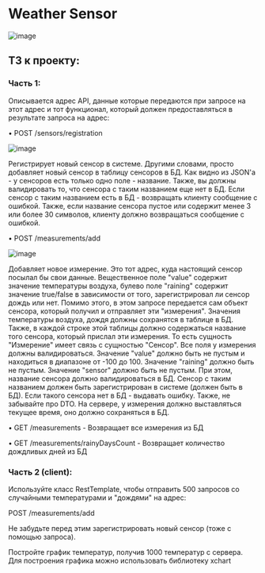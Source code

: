 # Weather Sensor
![image](https://user-images.githubusercontent.com/90793566/210136270-336c9260-fe95-4154-b83a-9c672db74719.png)

## ТЗ к проекту: 
### Часть 1: 
Описывается адрес API, данные которые передаются при запросе на
этот адрес и тот функционал, который должен предоставляться в
результате запроса на адрес: 

• POST /sensors/registration

![image](https://user-images.githubusercontent.com/90793566/210136358-1a3f2b2b-4b8d-48ad-aa0a-372643f53284.png)

Регистрирует новый сенсор в системе. Другими словами, просто добавляет новый
сенсор в таблицу сенсоров в БД. Как видно из JSON'а - у сенсоров есть только одно
поле - название.
Также, вы должны валидировать то, что сенсора с таким названием еще нет в БД. Если сенсор с таким названием есть в БД - возвращать
клиенту сообщение с ошибкой.
Также, если название сенсора пустое или содержит менее 3 или более 30 символов,
клиенту должно возвращаться сообщение с ошибкой.


• POST /measurements/add

![image](https://user-images.githubusercontent.com/90793566/210136454-13fded84-73b1-4821-8c89-97b27f044582.png)

Добавляет новое измерение. Это тот адрес, куда настоящий сенсор посылал бы свои данные.
Вещественное поле "value" содержит значение температуры воздуха, булево поле "raining" содержит
значение true/false в зависимости от того, зарегистрировал ли сенсор дождь или нет. Помимо этого, в
этом запросе передается сам объект сенсора, который получил и отправляет эти "измерения".
Значения температуры воздуха, дождя должны сохранятся в таблице в БД. Также, в каждой строке этой
таблицы должно содержаться название того сенсора, который прислал эти измерения. То есть
сущность "Измерение" имеет связь с сущностью "Сенсор".
Все поля у измерения должны валидироваться.
Значение "value" должно быть не пустым и находиться в диапазоне от -100 до 100.
Значение "raining" должно быть не пустым.
Значение "sensor" должно быть не пустым. При этом, название сенсора должно валидироваться в БД.
Сенсор с таким названием должен быть зарегистрирован в системе (должен быть в БД).
Если такого сенсора нет в БД - выдавать ошибку. Также, не забывайте про DTO.
На сервере, у измерения должно выставляться текущее время, оно должно сохраняться в БД.

• GET /measurements  - 
Возвращает все измерения из БД

• GET /measurements/rainyDaysCount  - 
Возвращает количество дождливых дней из БД

### Часть 2 (client): 

Используйте класс RestTemplate, чтобы отправить 500 запросов со
случайными температурами и "дождями" на адрес:

POST /measurements/add 

Не забудьте перед этим зарегистрировать новый сенсор (тоже с
помощью запроса).

Постройте график температур, получив 1000 температур с сервера.
Для построения графика можно использовать библиотеку xchart
